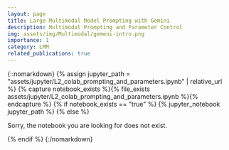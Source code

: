 ```yaml
---
layout: page
title: Large Multimodal Model Prompting with Gemini
description: Multimodal Prompting and Parameter Control
img: assets/img/Multimodal/gemeni-intro.png
importance: 1
category: LMM
related_publications: true
---
```


{::nomarkdown}
{% assign jupyter_path = "assets/jupyter/L2_colab_prompting_and_parameters.ipynb" | relative_url %}
{% capture notebook_exists %}{% file_exists assets/jupyter/L2_colab_prompting_and_parameters.ipynb %}{% endcapture %}
{% if notebook_exists == "true" %}
{% jupyter_notebook jupyter_path %}
{% else %} 

<p>Sorry, the notebook you are looking for does not exist.</p>
{% endif %}
{:/nomarkdown}
